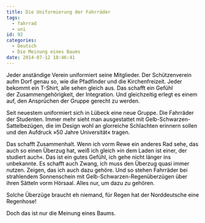 ```yaml
---
title: Die Uniformierung der Fahrräder
tags:
  - fahrrad
  - uni
id: 92
categories:
  - Deutsch
  - Die Meinung eines Baums
date: 2014-07-12 18:46:41
---
```


<span style="color: #000000;">Jeder anständige Verein uniformiert seine Mitglieder. Der Schützenverein aufm Dorf genau so, wie die Pfadfinder und die Kirchenfreizeit. Jeder bekommt ein T-Shirt, alle sehen gleich aus. Das schafft ein Gefühl der </span><span style="color: #000000;">Zusammengehörigkeit</span><span style="color: #000000;">, der Integration. Und gleichzeitig erlegt es einem auf, den Ansprüchen der Gruppe gerecht zu werden.</span>

<span style="color: #000000;">Seit neuestem uniformiert sich in Lübeck eine neue Gruppe. Die Fahrräder der Studenten. Immer mehr sieht man ausgestattet mit Gelb-Schwarzen-Sattelbezügen, die im Design wohl an glorreiche Schlachten erinnern sollen und den Aufdruck </span><span style="color: #000000;">»</span><span style="color: #000000;">50 Jahre Universität</span><span style="color: #000000;">«</span><span style="color: #000000;"> tragen.</span>

<span style="color: #000000;">Das s</span><span style="color: #000000;">chafft</span><span style="color: #000000;"> Zusammenhalt. Wenn ich vorm </span><span style="color: #000000;">Rewe</span><span style="color: #000000;"> ein anderes Rad sehe, das auch so einen Überzug hat, weiß ich gleich </span><span style="color: #000000;">»</span><span style="color: #000000;">in dem Laden ist einer, der studiert auch</span><span style="color: #000000;">«</span><span style="color: #000000;">. Das ist ein gutes </span><span style="color: #000000;">Gefühl</span><span style="color: #000000;">, ich gehe nicht länger ins unbekannte. </span><span style="color: #000000;">Es</span><span style="color: #000000;"> schafft auch Zwang, ich muss den Überzug quasi immer nutzen. Zeigen, das ich auch dazu gehöre. Und so stehen Fahrräder bei strahlendem Sonnenschein mit Gelb-Schwarzen-Regenüberzügen über ihren Sätteln vorm Hörsaal. Alles nur, um dazu zu gehören.</span>

<span style="color: #000000;">Solche Überzüge braucht eh niemand, für Regen hat der Norddeutsche eine Regenhose!</span>

<span style="color: #000000;">Doch das ist nur die Meinung eines Baums.</span>